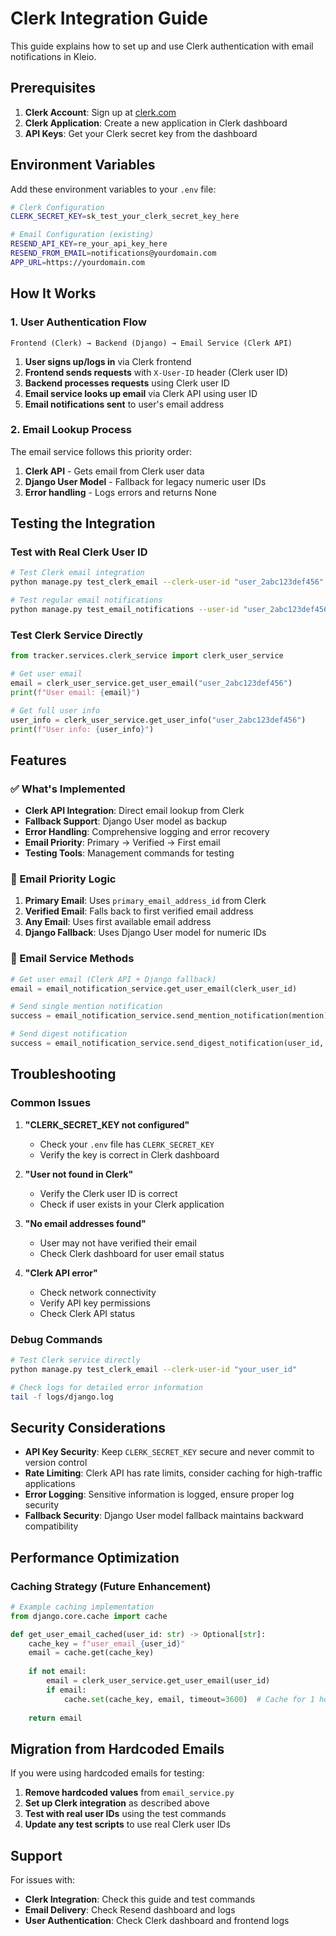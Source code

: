 # Clerk Integration Guide

This guide explains how to set up and use Clerk authentication with email notifications in Kleio.

## Prerequisites

1. **Clerk Account**: Sign up at [clerk.com](https://clerk.com)
2. **Clerk Application**: Create a new application in Clerk dashboard
3. **API Keys**: Get your Clerk secret key from the dashboard

## Environment Variables

Add these environment variables to your `.env` file:

```bash
# Clerk Configuration
CLERK_SECRET_KEY=sk_test_your_clerk_secret_key_here

# Email Configuration (existing)
RESEND_API_KEY=re_your_api_key_here
RESEND_FROM_EMAIL=notifications@yourdomain.com
APP_URL=https://yourdomain.com
```

## How It Works

### 1. User Authentication Flow
```
Frontend (Clerk) → Backend (Django) → Email Service (Clerk API)
```

1. **User signs up/logs in** via Clerk frontend
2. **Frontend sends requests** with `X-User-ID` header (Clerk user ID)
3. **Backend processes requests** using Clerk user ID
4. **Email service looks up email** via Clerk API using user ID
5. **Email notifications sent** to user's email address

### 2. Email Lookup Process
The email service follows this priority order:

1. **Clerk API** - Gets email from Clerk user data
2. **Django User Model** - Fallback for legacy numeric user IDs
3. **Error handling** - Logs errors and returns None

## Testing the Integration

### Test with Real Clerk User ID

```bash
# Test Clerk email integration
python manage.py test_clerk_email --clerk-user-id "user_2abc123def456" --keyword "python"

# Test regular email notifications
python manage.py test_email_notifications --user-id "user_2abc123def456" --keyword "django"
```

### Test Clerk Service Directly

```python
from tracker.services.clerk_service import clerk_user_service

# Get user email
email = clerk_user_service.get_user_email("user_2abc123def456")
print(f"User email: {email}")

# Get full user info
user_info = clerk_user_service.get_user_info("user_2abc123def456")
print(f"User info: {user_info}")
```

## Features

### ✅ What's Implemented

- **Clerk API Integration**: Direct email lookup from Clerk
- **Fallback Support**: Django User model as backup
- **Error Handling**: Comprehensive logging and error recovery
- **Email Priority**: Primary → Verified → First email
- **Testing Tools**: Management commands for testing

### 🔧 Email Priority Logic

1. **Primary Email**: Uses `primary_email_address_id` from Clerk
2. **Verified Email**: Falls back to first verified email address
3. **Any Email**: Uses first available email address
4. **Django Fallback**: Uses Django User model for numeric IDs

### 📧 Email Service Methods

```python
# Get user email (Clerk API + Django fallback)
email = email_notification_service.get_user_email(clerk_user_id)

# Send single mention notification
success = email_notification_service.send_mention_notification(mention)

# Send digest notification
success = email_notification_service.send_digest_notification(user_id, mentions=mentions)
```

## Troubleshooting

### Common Issues

1. **"CLERK_SECRET_KEY not configured"**
   - Check your `.env` file has `CLERK_SECRET_KEY`
   - Verify the key is correct in Clerk dashboard

2. **"User not found in Clerk"**
   - Verify the Clerk user ID is correct
   - Check if user exists in your Clerk application

3. **"No email addresses found"**
   - User may not have verified their email
   - Check Clerk dashboard for user email status

4. **"Clerk API error"**
   - Check network connectivity
   - Verify API key permissions
   - Check Clerk API status

### Debug Commands

```bash
# Test Clerk service directly
python manage.py test_clerk_email --clerk-user-id "your_user_id"

# Check logs for detailed error information
tail -f logs/django.log
```

## Security Considerations

- **API Key Security**: Keep `CLERK_SECRET_KEY` secure and never commit to version control
- **Rate Limiting**: Clerk API has rate limits, consider caching for high-traffic applications
- **Error Logging**: Sensitive information is logged, ensure proper log security
- **Fallback Security**: Django User model fallback maintains backward compatibility

## Performance Optimization

### Caching Strategy (Future Enhancement)

```python
# Example caching implementation
from django.core.cache import cache

def get_user_email_cached(user_id: str) -> Optional[str]:
    cache_key = f"user_email_{user_id}"
    email = cache.get(cache_key)
    
    if not email:
        email = clerk_user_service.get_user_email(user_id)
        if email:
            cache.set(cache_key, email, timeout=3600)  # Cache for 1 hour
    
    return email
```

## Migration from Hardcoded Emails

If you were using hardcoded emails for testing:

1. **Remove hardcoded values** from `email_service.py`
2. **Set up Clerk integration** as described above
3. **Test with real user IDs** using the test commands
4. **Update any test scripts** to use real Clerk user IDs

## Support

For issues with:
- **Clerk Integration**: Check this guide and test commands
- **Email Delivery**: Check Resend dashboard and logs
- **User Authentication**: Check Clerk dashboard and frontend logs 